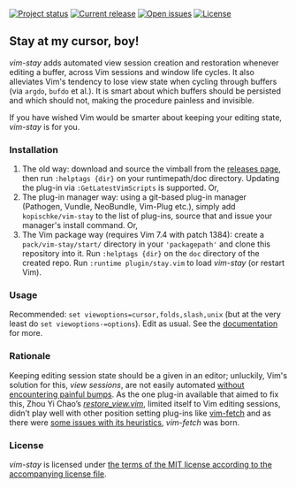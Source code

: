 [![Project status][badge-status]][vimscripts]
[![Current release][badge-release]][releases]
[![Open issues][badge-issues]][issues]
[![License][badge-license]][license]

## Stay at my cursor, boy!

*vim-stay* adds automated view session creation and restoration whenever editing a buffer, across Vim sessions and window life cycles. It also alleviates Vim's tendency to lose view state when cycling through buffers (via `argdo`, `bufdo` et al.). It is smart about which buffers should be persisted and which should not, making the procedure painless and invisible.

If you have wished Vim would be smarter about keeping your editing state, *vim-stay* is for you.

### Installation

1. The old way: download and source the vimball from the [releases page][releases], then run `:helptags {dir}` on your runtimepath/doc directory. Updating the plug-in via `:GetLatestVimScripts` is supported. Or,
2. The plug-in manager way: using a git-based plug-in manager (Pathogen, Vundle, NeoBundle, Vim-Plug etc.), simply add `kopischke/vim-stay` to the list of plug-ins, source that and issue your manager's install command. Or,
3. The Vim package way (requires Vim 7.4 with patch 1384): create a `pack/vim-stay/start/` directory in your `'packagepath'` and clone this repository into it. Run `:helptags {dir}` on the `doc` directory of the created repo. Run `:runtime plugin/stay.vim` to load *vim-stay* (or restart Vim). 

### Usage

Recommended: `set viewoptions=cursor,folds,slash,unix` (but at the very least do `set viewoptions-=options`). Edit as usual. See the [documentation][doc] for more.

### Rationale

Keeping editing session state should be a given in an editor; unluckily, Vim's solution for this, *view sessions*, are not easily automated [without encountering painful bumps][mkview-wikia]. As the one plug-in available that aimed to fix this, Zhou Yi Chao’s [*restore_view.vim*][chao-plugin], limited itself to Vim editing sessions, didn’t play well with other position setting plug-ins like [vim-fetch][vim-fetch] and as there were [some issues with its heuristics][heuristics], *vim-fetch* was born.

### License

*vim-stay* is licensed under [the terms of the MIT license according to the accompanying license file][license].

[badge-status]:  http://img.shields.io/badge/status-maintained-green.svg?style=flat-square
[badge-release]: http://img.shields.io/github/release/zhimsel/vim-stay.svg?style=flat-square
[badge-issues]:  http://img.shields.io/github/issues/zhimsel/vim-stay.svg?style=flat-square
[badge-license]: http://img.shields.io/badge/license-MIT-blue.svg?style=flat-square
[chao-plugin]:   http://www.vim.org/scripts/script.php?script_id=4021
[doc]:           doc/vim-stay.txt
[heuristics]:    https://github.com/zhimsel/vim-stay/issues/2
[issues]:        https://github.com/zhimsel/vim-stay/issues
[license]:       LICENSE.md
[mkview-wikia]:  http://vim.wikia.com/wiki/Make_views_automatic
[releases]:      https://github.com/zhimsel/vim-stay/releases
[vim-fetch]:     http://www.vim.org/scripts/script.php?script_id=5089
[vimscripts]:    http://www.vim.org/scripts/script.php?script_id=5099
